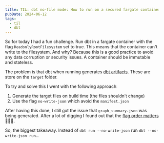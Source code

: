 ```yaml
---
title: TIL: dbt no-file mode: How to run on a secured fargate container
pubDate: 2024-06-12
tags:
  - til
  - dbt
---
```


So for today I had a fun challenge. Run dbt in a fargate container with the flag `ReadonlyRootFilesystem` set to true. This means that the container can't write to the filesystem. And why? Because this is a good practice to avoid any data corruption or security issues. A container should be immutable and stateless.

The problem is that dbt when running generates [dbt artifacts](https://docs.getdbt.com/reference/artifacts/dbt-artifacts). These are store on the `target` folder.

To try and solve this I went with the following approach:

1. Generate the target files on build time (the files shouldn't change)
2. Use the flag `no-write-json` which avoid the `manifest.json`

After having this done, I still got the issue that `graph_summary.json` was being generated. After a lot of digging I found out that the [flag order matters](https://docs.getdbt.com/docs/dbt-versions/core-upgrade/upgrading-to-v1.5#behavior-changes) 🤦🏽‍♂️.

So, the biggest takeaway. Instead of `dbt run --no-write-json` run `dbt --no-write-json run`...
